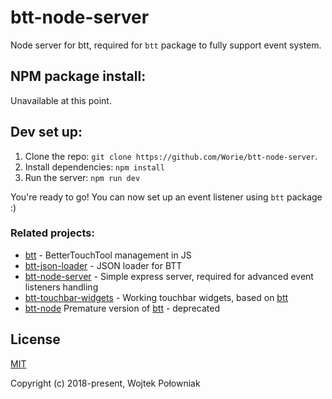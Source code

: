 # btt-node-server
Node server for btt, required for `btt` package to fully support event system.

## NPM package install:
Unavailable at this point.

## Dev set up:
1. Clone the repo: `git clone https://github.com/Worie/btt-node-server`.
2. Install dependencies: `npm install`
3. Run the server: `npm run dev`

You're ready to go! You can now set up an event listener using `btt` package :) 

### Related projects:

* [btt](https://github.com/Worie/btt) - BetterTouchTool management in JS
* [btt-json-loader](https://github.com/Worie/btt-json-loader) - JSON loader for BTT
* [btt-node-server](https://github.com/Worie/btt-node-server) - Simple express server, required for advanced event listeners handling
* [btt-touchbar-widgets](https://github.com/Worie/btt-touchbar-widgets) - Working touchbar widgets, based on [btt](https://github.com/Worie/btt)
* [btt-node](https://github.com/Worie/btt-node) Premature version of [btt](https://github.com/Worie/btt) - deprecated

## License

[MIT](http://opensource.org/licenses/MIT)

Copyright (c) 2018-present, Wojtek Połowniak
